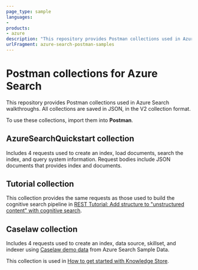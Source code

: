 ```yaml
---
page_type: sample
languages:
- 
products:
- azure
description: "This repository provides Postman collections used in Azure Search walkthroughs."
urlFragment: azure-search-postman-samples
---
```


# Postman collections for Azure Search

This repository provides Postman collections used in Azure Search walkthroughs. All collections are saved in JSON, in the V2 collection format.

To use these collections, import them into **Postman**.

## AzureSearchQuickstart collection

Includes 4 requests used to create an index, load documents, search the index, and query system information. Request bodies include JSON documents that provides index and documents.  

## Tutorial collection

This collection provides the same requests as those used to build the cognitive search pipeline in [REST Tutorial: Add structure to "unstructured content" with cognitive search](https://docs.microsoft.com/azure/search/cognitive-search-tutorial-blob). 

## Caselaw collection

Includes 4 requests used to create an index, data source, skillset, and indexer using [Caselaw demo data](https://github.com/Azure-Samples/azure-search-sample-data/tree/master/caselaw) from Azure Search Sample Data.

This collection is used in [How to get started with Knowledge Store](https://docs.microsoft.com/azure/search/knowledge-store-howto).
